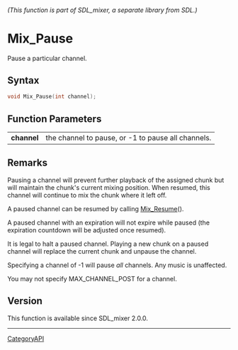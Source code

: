 ###### (This function is part of SDL_mixer, a separate library from SDL.)
# Mix_Pause

Pause a particular channel.

## Syntax

```c
void Mix_Pause(int channel);

```

## Function Parameters

|                 |                                                    |
| --------------- | -------------------------------------------------- |
| **channel**     | the channel to pause, or -1 to pause all channels. |

## Remarks

Pausing a channel will prevent further playback of the assigned chunk but
will maintain the chunk's current mixing position. When resumed, this
channel will continue to mix the chunk where it left off.

A paused channel can be resumed by calling [Mix_Resume](Mix_Resume)().

A paused channel with an expiration will not expire while paused (the
expiration countdown will be adjusted once resumed).

It is legal to halt a paused channel. Playing a new chunk on a paused
channel will replace the current chunk and unpause the channel.

Specifying a channel of -1 will pause _all_ channels. Any music is
unaffected.

You may not specify MAX_CHANNEL_POST for a channel.

## Version

This function is available since SDL_mixer 2.0.0.

----
[CategoryAPI](CategoryAPI)

